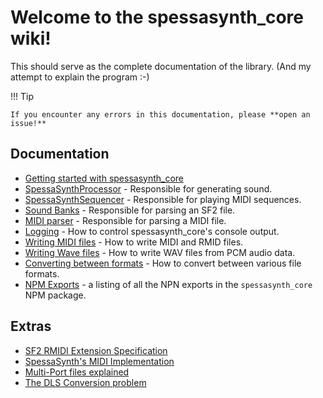 # Welcome to the spessasynth_core wiki!

This should serve as the complete documentation of the library.
(And my attempt to explain the program :-)

!!! Tip

    If you encounter any errors in this documentation, please **open an issue!**

## Documentation

- [Getting started with spessasynth_core](Getting-Started.md)
- [SpessaSynthProcessor](SpessaSynthProcessor-Class.md) - Responsible for generating sound.
- [SpessaSynthSequencer](SpessaSynthSequencer-Class.md) - Responsible for playing MIDI sequences.
- [Sound Banks](Sound-Bank.md) - Responsible for parsing an SF2 file.
- [MIDI parser](MIDI-Parser.md) - Responsible for parsing a MIDI file.
- [Logging](Logging.md) - How to control spessasynth_core's console output.
- [Writing MIDI files](Writing-MIDI-Files.md) - How to write MIDI and RMID files.
- [Writing Wave files](Writing-Wave-Files.md) - How to write WAV files from PCM audio data.
- [Converting between formats](Converting-Between-Formats.md) - How to convert between various file formats.
- [NPM Exports](All-NPM-Exports.md) - a listing of all the NPN exports in the `spessasynth_core` NPM package.

## Extras

- [SF2 RMIDI Extension Specification](https://github.com/spessasus/sf2-rmidi-specification)
- [SpessaSynth's MIDI Implementation](MIDI-Implementation.md)
- [Multi-Port files explained](About-Multi-Port.md)
- [The DLS Conversion problem](DLS-Conversion-Problem.md)
